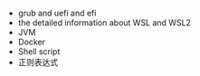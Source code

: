 - grub and uefi and efi
- the detailed information about WSL and WSL2
- JVM
- Docker 
- Shell script
- 正则表达式